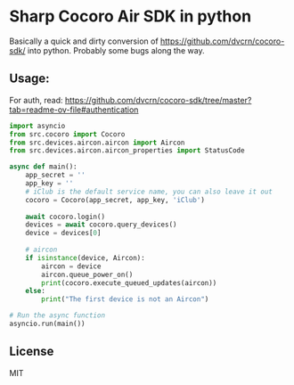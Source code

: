 # Sharp Cocoro Air SDK in python

Basically a quick and dirty conversion of https://github.com/dvcrn/cocoro-sdk/ into python. Probably some bugs along the way. 

## Usage:

For auth, read: https://github.com/dvcrn/cocoro-sdk/tree/master?tab=readme-ov-file#authentication

```python
import asyncio
from src.cocoro import Cocoro
from src.devices.aircon.aircon import Aircon
from src.devices.aircon.aircon_properties import StatusCode

async def main():
    app_secret = ''
    app_key = ''
    # iClub is the default service name, you can also leave it out
    cocoro = Cocoro(app_secret, app_key, 'iClub')
    
    await cocoro.login()
    devices = await cocoro.query_devices()
    device = devices[0]
    
    # aircon
    if isinstance(device, Aircon):
        aircon = device
        aircon.queue_power_on()
        print(cocoro.execute_queued_updates(aircon))
    else:
        print("The first device is not an Aircon")

# Run the async function
asyncio.run(main())
```

## License

MIT